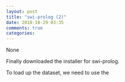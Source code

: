 ```yaml
---
layout: post
title: "swi-prolog (2)"
date: 2010-10-29 03:35
comments: true
categories: 
---
```


None


Finally downloaded the installer for swi-prolog.


To load up the dataset, we need to use the 

